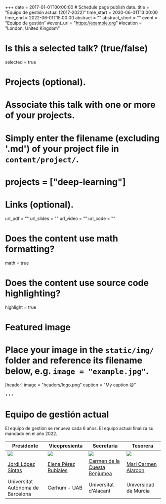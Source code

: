 +++
date = 2017-01-01T00:00:00  # Schedule page publish date.
title = "Equipo de gestión actual (2017-2022)"
time_start = 2030-06-01T13:00:00
time_end = 2022-06-01T15:00:00
abstract = ""
abstract_short = ""
event = "Equipo de gestión"
#event_url = "https://example.org"
#location = "London, United Kingdom"

# Is this a selected talk? (true/false)
selected = true

# Projects (optional).
#   Associate this talk with one or more of your projects.
#   Simply enter the filename (excluding '.md') of your project file in `content/project/`.
# projects = ["deep-learning"]

# Links (optional).
url_pdf = ""
url_slides = ""
url_video = ""
url_code = ""

# Does the content use math formatting?
math = true

# Does the content use source code highlighting?
highlight = true

# Featured image
# Place your image in the `static/img/` folder and reference its filename below, e.g. `image = "example.jpg"`.
[header]
image = "headers/logo.png"
caption = "My caption :smile:"

+++

# Equipo de gestión actual

El equipo de gestión se renueva cada 6 años. El equipo actual finaliza su mandado en el año 2022.

Presidente | Vicepresienta | Secretaria | Tesorera |
------------ | ------------- | ------------- | -------------
![](http://espacual.netlify.com/talk/jlopez.jpg) | ![](http://espacual.netlify.com/talk/eperez.jpg) | ![](http://espacual.netlify.com/talk/ccuesta.jpg) | ![](http://espacual.netlify.com/talk/calarcon.jpg)
[Jordi López Sintas](https://jlopezsi.netlify.com)| [Elena Pérez Rubiales](mailto:Elena.Perez@cerhum.es) | [Carmen de la Cuesta Benjumea](mailto:ccuesta@ua.es)   | [Mari Carmen Alarcon](mailto:mcarmenalarcon@gmail.com)
Universitat Autònoma de Barcelona | Cerhum - UAB | Universitat d'Alacant | Universidad de Murcia


